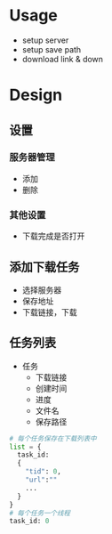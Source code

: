 # Usage

- setup server
- setup save path
- download link & down


# Design

## 设置
### 服务器管理
- 添加
- 删除
### 其他设置
- 下载完成是否打开

## 添加下载任务
- 选择服务器
- 保存地址
- 下载链接，下载

## 任务列表
- 任务
  - 下载链接
  - 创建时间
  - 进度
  - 文件名
  - 保存路径


```python
# 每个任务保存在下载列表中
list = {
  task_id:
  {
    "tid": 0,
    "url":""
    ...
  }
}
# 每个任务一个线程
task_id: 0
```

